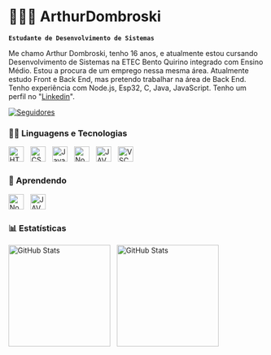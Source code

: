 # 👨🏻‍💻 ArthurDombroski

**`Estudante de Desenvolvimento de Sistemas`**

Me chamo Arthur Dombroski, tenho 16 anos, e atualmente estou cursando Desenvolvimento de Sistemas na ETEC Bento Quirino integrado com Ensino Médio. Estou a procura de um emprego nessa mesma área. Atualmente estudo Front e Back End, mas pretendo trabalhar na área de Back End. Tenho experiência com Node.js, Esp32, C, Java, JavaScript. Tenho um perfil no "[Linkedin](https://www.linkedin.com/in/arthur-dombroski-83b345354/)".

<p align="left">
    <a href="https://github.com/ArthurDombroski?tab=followers">
        <img 
            alt="Seguidores" 
            title="Me siga no GitHub" 
            src="https://custom-icon-badges.demolab.com/github/followers/ArthurDombroski?color=236ad3&labelColor=1155ba&style=for-the-badge&logo=github&label=Seguidores&logoColor=white"
        />
    </a>
</p>


### 🐱‍💻 Linguagens e Tecnologias


<img 
align="left"
alt="HTML"
title="HTML"
width="30px"
style="padding-right: 10px;"
src="https://cdn.jsdelivr.net/gh/devicons/devicon@latest/icons/html5/html5-original.svg"
/>


<img
align="left"
alt="CSS"
title="CSS"
width="30px"
style="padding-right: 10px;"
 src="https://cdn.jsdelivr.net/gh/devicons/devicon@latest/icons/css3/css3-original.svg" 
 />
          


<img
align="left"
alt="Java Script"
title="Java Script"
width="30px"
style="padding-right: 10px;"
 src="https://cdn.jsdelivr.net/gh/devicons/devicon@latest/icons/javascript/javascript-original.svg" 
 />

 
<img
align="left"
alt="Node.js"
title="Node.js"
width="30px"
style="padding-right: 10px;"
 src="https://cdn.jsdelivr.net/gh/devicons/devicon@latest/icons/nodejs/nodejs-original-wordmark.svg" 
 />

 
<img
align="left"
alt="JAVA"
title="JAVA"
width="30px"
style="padding-right: 10px;"
 src="https://cdn.jsdelivr.net/gh/devicons/devicon@latest/icons/java/java-original.svg" 
 />

 
<img 
align="left"
alt="VSCODE"
title="VSCODE"
width="30px"
style="padding-right: 10px;"
src="https://cdn.jsdelivr.net/gh/devicons/devicon@latest/icons/vscode/vscode-original.svg" 
/>
<br/>
<br/>

### 📘 Aprendendo

<img
align="left"
alt="Node.js"
title="Node.js"
width="30px"
style="padding-right: 10px;"
 src="https://cdn.jsdelivr.net/gh/devicons/devicon@latest/icons/nodejs/nodejs-original-wordmark.svg" 
 />

 
<img
align="left"
alt="JAVA"
title="JAVA"
width="30px"
style="padding-right: 10px;"
 src="https://cdn.jsdelivr.net/gh/devicons/devicon@latest/icons/java/java-original.svg" 
 />

<br/>
<br/>

### 📊 Estatísticas

<p>
  <img 
    align="left" 
    alt="GitHub Stats" 
    height="200" 
    style="padding-right: 10px;" 
    src="https://github-readme-stats.vercel.app/api?username=ArthurDombroski&show_icons=true&theme=tokyonight&include_all_commits=true&locale=pt-br" 
  />

<img 
      align="left" 
      alt="GitHub Stats" 
      height="200" 
      src="https://github-readme-stats.vercel.app/api/top-langs/?username=ArthurDombroski&theme=tokyonight&layout=compact&custom_title=Tecnologias&langs_count=9" 
  />

</p>


